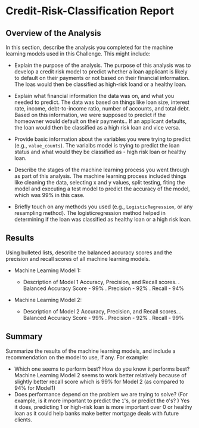 # Credit-Risk-Classification Report


## Overview of the Analysis

In this section, describe the analysis you completed for the machine learning models used in this Challenge. This might include:

* Explain the purpose of the analysis.
The purpose of this analysis was to develop a credit risk model to predict whether a loan applicant is likely to default on their payments or not based on their financial information. The loas would then be classified as high-risk loand or a healthy loan.


* Explain what financial information the data was on, and what you needed to predict.
The data was based on things like loan size, interest rate, income, debt-to-income ratio, number of accounts, and total debt. Based on this information, we were supposed to predict if the homeowner would default on their payments.. If an applicant defaults, the loan would then be classified as a high risk loan and vice versa.


* Provide basic information about the variables you were trying to predict (e.g., `value_counts`).
The varialbs model is trying to predict the loan status and what would they be classified as - high risk loan or healthy loan.


* Describe the stages of the machine learning process you went through as part of this analysis.
The machine learning process included things like cleaning the data, selecting x and y values, split testing, fiting the model and executing a test model to predict the accuracy of the model, which was 99% in this case.


* Briefly touch on any methods you used (e.g., `LogisticRegression`, or any resampling method).
The logisticregression method helped in determining if the loan was classified as healthy loan or a high risk loan.



## Results

Using bulleted lists, describe the balanced accuracy scores and the precision and recall scores of all machine learning models.

* Machine Learning Model 1:
  * Description of Model 1 Accuracy, Precision, and Recall scores.
   . Balanced Accuracy Score - 99%
   . Precision - 92%
   . Recall - 94%



* Machine Learning Model 2:
  * Description of Model 2 Accuracy, Precision, and Recall scores.
  . Balanced Accuracy Score - 99%
   . Precision - 92%
   . Recall - 99%

## Summary

Summarize the results of the machine learning models, and include a recommendation on the model to use, if any. For example:
* Which one seems to perform best? How do you know it performs best? Machine Learning Model 2 seems to work better relatively because of slightly better recall score which is 99% for Model 2 (as compared to 94% for Model1)
* Does performance depend on the problem we are trying to solve? (For example, is it more important to predict the `1`'s, or predict the `0`'s? ) Yes it does, predicting 1 or high-risk loan is more important over 0 or healthy loan as it could help banks make better mortgage deals with future clients.
